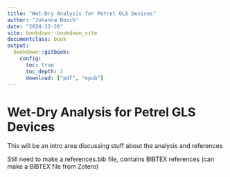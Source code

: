 ```yaml
---
title: "Wet-Dry Analysis for Petrel GLS Devices"
author: "Johanna Bosch"
date: "2024-12-20"
site: bookdown::bookdown_site
documentclass: book
output: 
  bookdown::gitbook:
    config:
      toc: true
      toc_depth: 2
      download: ["pdf", "epub"]
---
```




# Wet-Dry Analysis for Petrel GLS Devices

This will be an intro area discussing stuff about the analysis and references

Still need to make a references.bib file, contains BIBTEX references 
(can make a BIBTEX file from Zotero)
